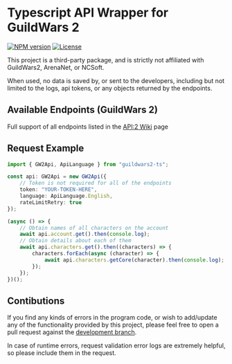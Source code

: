 # Typescript API Wrapper for GuildWars 2

[![NPM version][npm-image]][npm-link]
[![License][license]][license-file]

This project is a third-party package, and is strictly not affiliated with GuildWars2, ArenaNet, or NCSoft.

When used, no data is saved by, or sent to the developers, including but not limited to the logs, api tokens, or any objects returned by the endpoints.

## Available Endpoints (GuildWars 2)

Full support of all endpoints listed in the [API:2 Wiki](https://wiki.guildwars2.com/wiki/API:2) page

## Request Example

```typescript
import { GW2Api, ApiLanguage } from "guildwars2-ts";

const api: GW2Api = new GW2Api({
	// Token is not required for all of the endpoints
	token: "YOUR-TOKEN-HERE",
	language: ApiLanguage.English,
	rateLimitRetry: true
});

(async () => {
	// Obtain names of all characters on the account
	await api.account.get().then(console.log);
	// Obtain details about each of them
	await api.characters.get().then((characters) => {
		characters.forEach(async (character) => {
			await api.characters.getCore(character).then(console.log);
		});
	});
})();
```

## Contibutions

If you find any kinds of errors in the program code, or wish to add/update any of the functionality provided by this project, please feel free to open a pull request against the [development branch](https://gitlab.com/dinckelman/guildwars2-ts/-/tree/dev). 

In case of runtime errors, request validation error logs are extremely helpful, so please include them in the request.

[npm-image]: https://img.shields.io/npm/v/guildwars2-ts
[npm-link]: https://www.npmjs.com/package/guildwars2-ts
[license]: https://img.shields.io/gitlab/license/dinckelman%2Fguildwars2-ts
[license-file]: LICENSE
